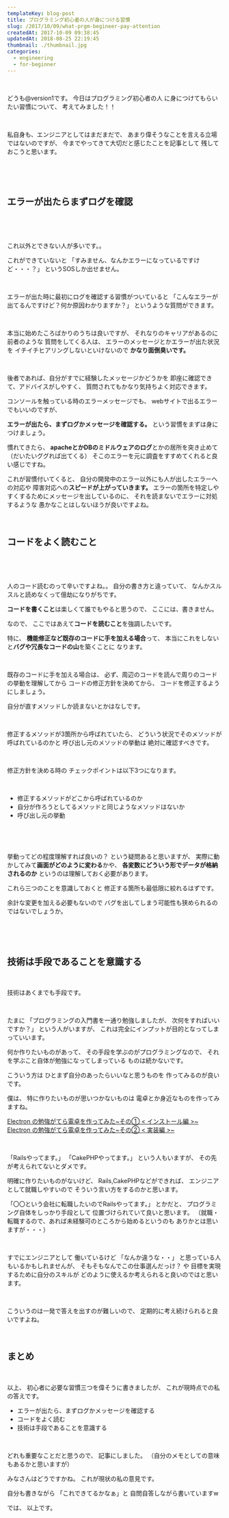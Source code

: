 ```yaml
---
templateKey: blog-post
title: プログラミング初心者の人が身につける習慣
slug: /2017/10/09/what-prgm-begineer-pay-attention
createdAt: 2017-10-09 09:38:45
updatedAt: 2018-08-25 22:19:45
thumbnail: ./thumbnail.jpg
categories: 
  - engineering
  - for-beginner
---
```


&nbsp;

どうも@version1です。
今日はプログラミング初心者の人
に身につけてもらいたい習慣について、
考えてみました！！

&nbsp;

私自身も、エンジニアとしてはまだまだで、
あまり偉そうなことを言える立場ではないのですが、
今までやってきて大切だと感じたことを記事として
残しておこうと思います。

&nbsp;

<div class="adsense-double-rect"></div>

&nbsp;
<h2 class="chapter">エラーが出たらまずログを確認</h2>
&nbsp;

&nbsp;

これ以外とできない人が多いです。。

これができていないと
「すみません、なんかエラーになっているですけど・・・？」
というSOSしか出せません。

&nbsp;

エラーが出た時に最初にログを確認する習慣がついていると
「こんなエラーが出てるんですけど？何か原因わかりますか？」
というような質問ができます。

&nbsp;

本当に始めたころばかりのうちは良いですが、
それなりのキャリアがあるのに前者のような
質問をしてくる人は、
エラーのメッセージとかエラーが出た状況を
イチイチヒアリングしないといけないので
<strong>かなり面倒臭いです。</strong>

&nbsp;

後者であれば、自分がすでに経験したメッセージかどうかを
即座に確認できて、アドバイスがしやすく、
質問されてもかなり気持ちよく対応できます。

コンソールを触っている時のエラーメッセージでも、
webサイトで出るエラーでもいいのですが、

<strong>エラーが出たら、まずログかメッセージを確認する。</strong>
という習慣をまずは身につけましょう。

慣れてきたら、
<strong>apacheとかDBのミドルウェアのログ</strong>とかの居所を突き止めて
（だいたいググれば出てくる）
そこのエラーを元に調査をすすめてくれると良い感じですね。

これが習慣付いてくると、
自分の開発中のエラー以外にも人が出したエラーへの対応や
障害対応への<strong>スピードが上がっていきます。</strong>
エラーの箇所を特定しやすくするためにメッセージを出しているのに、
それを読まないでエラーに対処するような
愚かなことはしないほうが良いですよね。

&nbsp;
<h2 class="chapter">コードをよく読むこと</h2>
&nbsp;

&nbsp;

人のコード読むのって辛いですよね。。
自分の書き方と違っていて、
なんかスルスルと読めなくって億劫になりがちです。

<strong>コードを書くこと</strong>は楽しくて誰でもやると思うので、
ここには、書きません。

なので、
ここではあえて<strong>コードを読むこと</strong>を強調したいです。

特に、
<strong>機能修正など既存のコードに手を加える場合</strong>って、
本当にこれをしないと<strong>バグや冗長なコードの山</strong>を築くことに
なります。

&nbsp;

既存のコードに手を加える場合は、
必ず、周辺のコードを読んで周りのコードの挙動を理解してから
コードの修正方針を決めてから、
コードを修正するようにしましょう。

自分が直すメソッドしか読まないとかはなしです。

&nbsp;

修正するメソッドが3箇所から呼ばれていたら、
どういう状況でそのメソッドが呼ばれているのかと
呼び出し元のメソッドの挙動は
絶対に確認すべきです。

&nbsp;

修正方針を決める時の
チェックポイントは以下3つになります。

&nbsp;
<ul>
 	<li>修正するメソッドがどこから呼ばれているのか</li>
 	<li>自分が作ろうとしてるメソッドと同じようなメソッドはないか</li>
 	<li>呼び出し元の挙動</li>
</ul>
&nbsp;

&nbsp;

挙動ってどの程度理解すれば良いの？
という疑問あると思いますが、
実際に動かしてみて<strong>画面がどのように変わる</strong>かや、
<strong>各変数にどういう形でデータが格納されるのか</strong>
というのは理解しておく必要があります。

これら三つのことを意識しておくと
修正する箇所も最低限に絞れるはずです。

余計な変更を加える必要もないので
バグを出してしまう可能性も狭められるのではないでしょうか。

&nbsp;

&nbsp;
<h2 class="chapter">技術は手段であることを意識する</h2>
&nbsp;

技術はあくまでも手段です。

&nbsp;

たまに
「プログラミングの入門書を一通り勉強しましたが、
次何をすればいいですか？」
という人がいますが、
これは完全にインプットが目的となってしまっていいます。

何か作りたいものがあって、
その手段を学ぶのがプログラミングなので、
それを学ぶこと自体が勉強になってしまっている
ものは続かないです。

こういう方は
ひとまず自分のあったらいいなと思うものを
作ってみるのが良いです。

僕は、
特に作りたいものが思いつかないものは
電卓とか身近なものを作ってみますね。

<a href="https://ver-1-0.net/2017/04/09/electron-calculator-1/">Electron の勉強がてら電卓を作ってみた~その① < インストール編 >~</a>
<a href="https://ver-1-0.net/2017/04/10/electron-calculator-2/">Electron の勉強がてら電卓を作ってみた~その② < 実装編 >~</a>

&nbsp;

「Railsやってます。」
「CakePHPやってます。」
という人もいますが、
その先が考えられてないとダメです。

明確に作りたいものがないけど、
Rails,CakePHPなどができれば、
エンジニアとして就職しやすいので
そういう言い方をするのかと思います。

「〇〇という会社に転職したいのでRailsやってます。」
とかだと、
プログラミング自体をしっかり手段として
位置づけられていて良いと思います。
（就職・転職するので、あれば未経験可のところから始めるというのも
ありかとは思いますが・・・）

&nbsp;

すでにエンジニアとして
働いているけど
「なんか違うな・・」
と思っている人もいるかもしれませんが、
そもそもなんでこの仕事選んだっけ？
や
目標を実現するために自分のスキルが
どのように使えるか考えられると良いのではと思います。

&nbsp;

こういうのは一発で答えを出すのが難しいので、
定期的に考え続けられると良いですよね。

&nbsp;
<h2 class="chapter">まとめ</h2>
&nbsp;

以上、
初心者に必要な習慣三つを偉そうに書きましたが、
これが現時点での私の答えです。
<ul>
 	<li>エラーが出たら、まずログかメッセージを確認する</li>
 	<li>コードをよく読む</li>
 	<li>技術は手段であることを意識する</li>
</ul>
&nbsp;

どれも重要なことだと思うので、
記事にしました。
（自分のメモとしての意味もあるかと思いますが）

みなさんはどうですかね。
これが現状の私の意見です。

自分も書きながら
「これできてるかなぁ」と
自問自答しながら書いていますw

では、
以上です。

<div class="adsense-double-rect"></div>
